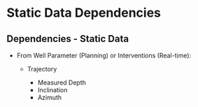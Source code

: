 # Static Data Dependencies

## **Dependencies - Static Data**

* From Well Parameter (Planning) or Interventions (Real-time):
  *   Trajectory

      * Measured Depth
      * Inclination&#x20;
      * Azimuth

